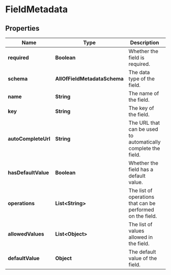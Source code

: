 # FieldMetadata

## Properties
Name | Type | Description | Notes
------------ | ------------- | ------------- | -------------
**required** | **Boolean** | Whether the field is required. | 
**schema** | **AllOfFieldMetadataSchema** | The data type of the field. | 
**name** | **String** | The name of the field. | 
**key** | **String** | The key of the field. | 
**autoCompleteUrl** | **String** | The URL that can be used to automatically complete the field. |  [optional]
**hasDefaultValue** | **Boolean** | Whether the field has a default value. |  [optional]
**operations** | **List&lt;String&gt;** | The list of operations that can be performed on the field. | 
**allowedValues** | **List&lt;Object&gt;** | The list of values allowed in the field. |  [optional]
**defaultValue** | **Object** | The default value of the field. |  [optional]
